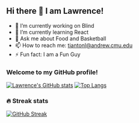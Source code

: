 ## Hi there 👋 I am Lawrence!

- 🔭 I’m currently working on Blind
- 🌱 I’m currently learning React 
- 💬 Ask me about Food and Basketball
- 📫 How to reach me: tiantonl@andrew.cmu.edu
- ⚡ Fun fact: I am a Fun Guy


### Welcome to my GitHub profile!

[![Lawrence's GitHub stats](https://github-readme-stats.vercel.app/api?username=lawrencelilol)](https://github.com/lawrencelilol/github-readme-stats) 
[![Top Langs](https://github-readme-stats.vercel.app/api/top-langs/?username=lawrencelilol&layout=compact)](https://github.com/lawrencelilol/github-readme-stats)

### 🔥 Streak stats
[![GitHub Streak](http://github-readme-streak-stats.herokuapp.com?user=lawrencelilol&date_format=M%20j%5B%2C%20Y%5D)](https://git.io/streak-stats)



